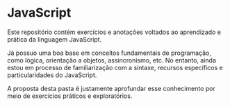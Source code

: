 # JavaScript

Este repositório contém exercícios e anotações voltados ao aprendizado e prática da linguagem JavaScript.

Já possuo uma boa base em conceitos fundamentais de programação, como lógica, orientação a objetos, assincronismo, etc. No entanto, ainda estou em processo de familiarização com a sintaxe, recursos específicos e particularidades do JavaScript.

A proposta desta pasta é justamente aprofundar esse conhecimento por meio de exercícios práticos e exploratórios.